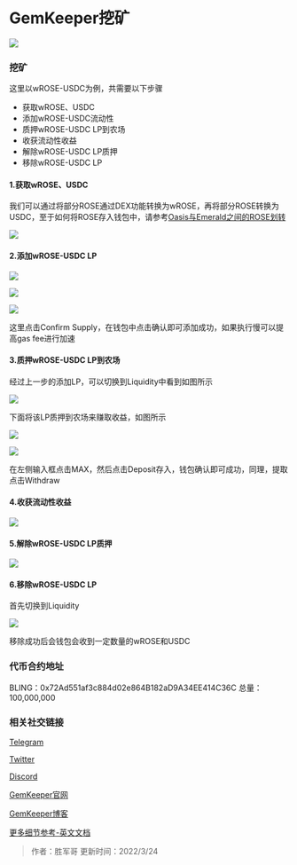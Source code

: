 # GemKeeper挖矿

![](banner.png)


### 挖矿
这里以wROSE-USDC为例，共需要以下步骤

- 获取wROSE、USDC
- 添加wROSE-USDC流动性
- 质押wROSE-USDC LP到农场
- 收获流动性收益
- 解除wROSE-USDC LP质押
- 移除wROSE-USDC LP

#### 1.获取wROSE、USDC
我们可以通过将部分ROSE通过DEX功能转换为wROSE，再将部分ROSE转换为USDC，至于如何将ROSE存入钱包中，请参考[Oasis与Emerald之间的ROSE划转](https://dev-oasis-cn.gitbook.io/support/ji-shu-zhi-chi/oasis-yu-emerald-zhi-jian-de-rose-hua-zhuan)

![](WX20220319-123914@2x.png)


#### 2.添加wROSE-USDC LP
![](WX20220319-124100@2x.png)

![](WX20220319-132914@2x.png)

![](WX20220319-133058@2x.png)

这里点击Confirm Supply，在钱包中点击确认即可添加成功，如果执行慢可以提高gas fee进行加速

#### 3.质押wROSE-USDC LP到农场
经过上一步的添加LP，可以切换到Liquidity中看到如图所示

![](WX20220319-133237@2x.png)

下面将该LP质押到农场来赚取收益，如图所示

![](WX20220319-133402@2x.png)

![](WX20220319-133631@2x.png)

在左侧输入框点击MAX，然后点击Deposit存入，钱包确认即可成功，同理，提取点击Withdraw


#### 4.收获流动性收益

![](WX20220319-133844@2x.png)


#### 5.解除wROSE-USDC LP质押

![](WX20220319-144608@2x.png)


#### 6.移除wROSE-USDC LP

首先切换到Liquidity

![](remove-lp.png)

移除成功后会钱包会收到一定数量的wROSE和USDC

### 代币合约地址
BLING：0x72Ad551af3c884d02e864B182aD9A34EE414C36C
总量：100,000,000

### 相关社交链接
[Telegram](https://t.me/GemKeeperAnnouncements)

[Twitter](https://twitter.com/GemKeeperDeFi)

[Discord](https://discord.com/invite/Jcbj5E9Ysd)

[GemKeeper官网](https://app.gemkeeper.finance)

[GemKeeper博客](https://gemkeeperdefi.medium.com/)

[更多细节参考-英文文档](https://gemkeeper-finance.gitbook.io/docs/welcome/introduction)



> 作者：胜军哥 更新时间：2022/3/24
